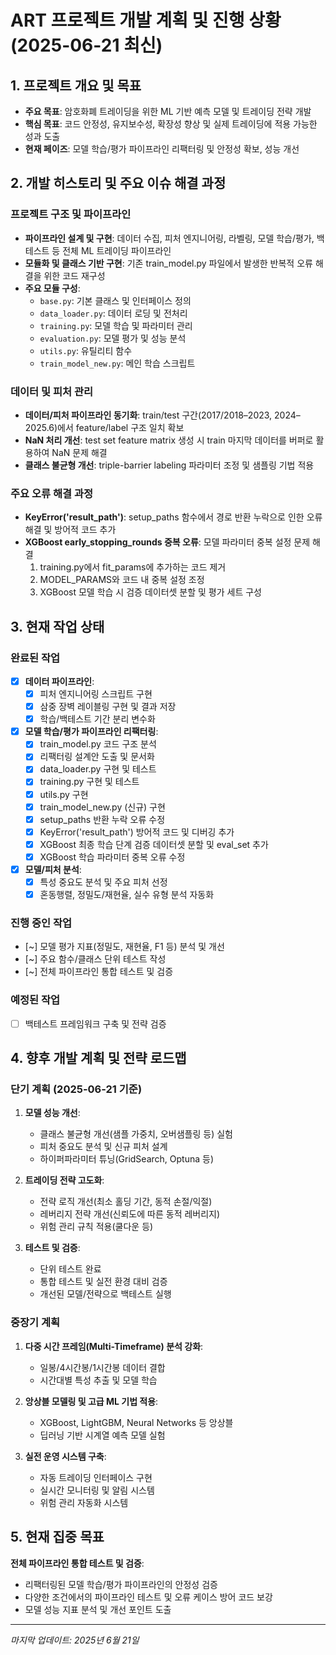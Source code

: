 # ART 프로젝트 개발 계획 및 진행 상황 (2025-06-21 최신)

## 1. 프로젝트 개요 및 목표

- **주요 목표**: 암호화폐 트레이딩을 위한 ML 기반 예측 모델 및 트레이딩 전략 개발
- **핵심 목표**: 코드 안정성, 유지보수성, 확장성 향상 및 실제 트레이딩에 적용 가능한 성과 도출
- **현재 페이즈**: 모델 학습/평가 파이프라인 리팩터링 및 안정성 확보, 성능 개선

## 2. 개발 히스토리 및 주요 이슈 해결 과정

### 프로젝트 구조 및 파이프라인

- **파이프라인 설계 및 구현**: 데이터 수집, 피처 엔지니어링, 라벨링, 모델 학습/평가, 백테스트 등 전체 ML 트레이딩 파이프라인
- **모듈화 및 클래스 기반 구현**: 기존 train_model.py 파일에서 발생한 반복적 오류 해결을 위한 코드 재구성
- **주요 모듈 구성**:
  - `base.py`: 기본 클래스 및 인터페이스 정의
  - `data_loader.py`: 데이터 로딩 및 전처리
  - `training.py`: 모델 학습 및 파라미터 관리
  - `evaluation.py`: 모델 평가 및 성능 분석
  - `utils.py`: 유틸리티 함수
  - `train_model_new.py`: 메인 학습 스크립트

### 데이터 및 피처 관리

- **데이터/피처 파이프라인 동기화**: train/test 구간(2017/2018–2023, 2024–2025.6)에서 feature/label 구조 일치 확보
- **NaN 처리 개선**: test set feature matrix 생성 시 train 마지막 데이터를 버퍼로 활용하여 NaN 문제 해결
- **클래스 불균형 개선**: triple-barrier labeling 파라미터 조정 및 샘플링 기법 적용

### 주요 오류 해결 과정

- **KeyError('result_path')**: setup_paths 함수에서 경로 반환 누락으로 인한 오류 해결 및 방어적 코드 추가
- **XGBoost early_stopping_rounds 중복 오류**: 모델 파라미터 중복 설정 문제 해결
  1. training.py에서 fit_params에 추가하는 코드 제거
  2. MODEL_PARAMS와 코드 내 중복 설정 조정
  3. XGBoost 모델 학습 시 검증 데이터셋 분할 및 평가 세트 구성

## 3. 현재 작업 상태

### 완료된 작업

- [x] **데이터 파이프라인**:
  - [x] 피처 엔지니어링 스크립트 구현
  - [x] 삼중 장벽 레이블링 구현 및 결과 저장
  - [x] 학습/백테스트 기간 분리 변수화

- [x] **모델 학습/평가 파이프라인 리팩터링**:
  - [x] train_model.py 코드 구조 분석
  - [x] 리팩터링 설계안 도출 및 문서화
  - [x] data_loader.py 구현 및 테스트
  - [x] training.py 구현 및 테스트
  - [x] utils.py 구현
  - [x] train_model_new.py (신규) 구현
  - [x] setup_paths 반환 누락 오류 수정
  - [x] KeyError('result_path') 방어적 코드 및 디버깅 추가
  - [x] XGBoost 최종 학습 단계 검증 데이터셋 분할 및 eval_set 추가
  - [x] XGBoost 학습 파라미터 중복 오류 수정

- [x] **모델/피처 분석**:
  - [x] 특성 중요도 분석 및 주요 피처 선정
  - [x] 혼동행렬, 정밀도/재현율, 실수 유형 분석 자동화

### 진행 중인 작업

- [~] 모델 평가 지표(정밀도, 재현율, F1 등) 분석 및 개선
- [~] 주요 함수/클래스 단위 테스트 작성
- [~] 전체 파이프라인 통합 테스트 및 검증

### 예정된 작업

- [ ] 백테스트 프레임워크 구축 및 전략 검증

## 4. 향후 개발 계획 및 전략 로드맵

### 단기 계획 (2025-06-21 기준)

1. **모델 성능 개선**:
   - 클래스 불균형 개선(샘플 가중치, 오버샘플링 등) 실험
   - 피처 중요도 분석 및 신규 피처 설계
   - 하이퍼파라미터 튜닝(GridSearch, Optuna 등)

2. **트레이딩 전략 고도화**:
   - 전략 로직 개선(최소 홀딩 기간, 동적 손절/익절)
   - 레버리지 전략 개선(신뢰도에 따른 동적 레버리지)
   - 위험 관리 규칙 적용(쿨다운 등)

3. **테스트 및 검증**:
   - 단위 테스트 완료
   - 통합 테스트 및 실전 환경 대비 검증
   - 개선된 모델/전략으로 백테스트 실행

### 중장기 계획

1. **다중 시간 프레임(Multi-Timeframe) 분석 강화**:
   - 일봉/4시간봉/1시간봉 데이터 결합
   - 시간대별 특성 추출 및 모델 학습

2. **앙상블 모델링 및 고급 ML 기법 적용**:
   - XGBoost, LightGBM, Neural Networks 등 앙상블
   - 딥러닝 기반 시계열 예측 모델 실험

3. **실전 운영 시스템 구축**:
   - 자동 트레이딩 인터페이스 구현
   - 실시간 모니터링 및 알림 시스템
   - 위험 관리 자동화 시스템

## 5. 현재 집중 목표

**전체 파이프라인 통합 테스트 및 검증**:
- 리팩터링된 모델 학습/평가 파이프라인의 안정성 검증
- 다양한 조건에서의 파이프라인 테스트 및 오류 케이스 방어 코드 보강
- 모델 성능 지표 분석 및 개선 포인트 도출

---

_마지막 업데이트: 2025년 6월 21일_
